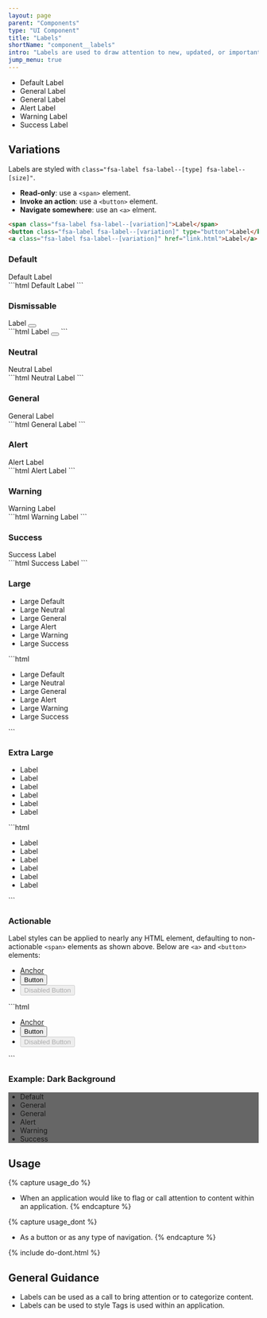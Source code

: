 ```yaml
---
layout: page
parent: "Components"
type: "UI Component"
title: "Labels"
shortName: "component__labels"
intro: "Labels are used to draw attention to new, updated, or important content within an application."
jump_menu: true
---
```


<div class="ds-preview">
  <ul class="fsa-level">
    <li><span class="fsa-label">Default Label</span></li>
    <li><span class="fsa-label fsa-label--neutral">General Label</span></li>
    <li><span class="fsa-label fsa-label--general">General Label</span></li>
    <li><span class="fsa-label fsa-label--alert">Alert Label</span></li>
    <li><span class="fsa-label fsa-label--warning">Warning Label</span></li>
    <li><span class="fsa-label fsa-label--success">Success Label</span></li>
  </ul>
</div>

## Variations

Labels are styled with `class="fsa-label fsa-label--[type] fsa-label--[size]"`.

* **Read-only**: use a `<span>` element.
* **Invoke an action**: use a `<button>` element.
* **Navigate somewhere**: use an `<a>` elment.

```html
<span class="fsa-label fsa-label--[variation]">Label</span>
<button class="fsa-label fsa-label--[variation]" type="button">Label</button>
<a class="fsa-label fsa-label--[variation]" href="link.html">Label</a>
```

### Default

<div class="ds-preview">
  <span class="fsa-label">Default Label</span>
</div>
```html
<span class="fsa-label">Default Label</span>
```

### Dismissable

<div class="ds-preview">
  <span class="fsa-label fsa-label--dismissable">
    Label
    <button class="fsa-label__remove" aria-label="Remove" title="Remove"></button>
  </span>
</div>
```html
  <span class="fsa-label fsa-label--dismissable">
    Label
    <button class="fsa-label__remove" aria-label="Remove" title="Remove"></button>
  </span>
```

### Neutral

<div class="ds-preview">
  <span class="fsa-label fsa-label--neutral">Neutral Label</span>
</div>
```html
<span class="fsa-label fsa-label--neutral">Neutral Label</span>
```

### General

<div class="ds-preview">
  <span class="fsa-label fsa-label--general">General Label</span>
</div>
```html
<span class="fsa-label fsa-label--general">General Label</span>
```

### Alert

<div class="ds-preview">
  <span class="fsa-label fsa-label--alert">Alert Label</span>
</div>
```html
<span class="fsa-label fsa-label--alert">Alert Label</span>
```

### Warning

<div class="ds-preview">
  <span class="fsa-label fsa-label--warning">Warning Label</span>
</div>
```html
<span class="fsa-label fsa-label--warning">Warning Label</span>
```

### Success

<div class="ds-preview">
  <span class="fsa-label fsa-label--success">Success Label</span>
</div>
```html
<span class="fsa-label fsa-label--success">Success Label</span>
```

### Large

<div class="ds-preview">
  <ul class="fsa-level">
    <li><span class="fsa-label fsa-label--large">Large Default</span></li>
    <li><span class="fsa-label fsa-label--neutral fsa-label--large">Large Neutral</span></li>
    <li><span class="fsa-label fsa-label--general fsa-label--large">Large General</span></li>
    <li><span class="fsa-label fsa-label--alert fsa-label--large">Large Alert</span></li>
    <li><span class="fsa-label fsa-label--warning fsa-label--large">Large Warning</span></li>
    <li><span class="fsa-label fsa-label--success fsa-label--large">Large Success</span></li>
  </ul>
</div>
```html
<ul class="fsa-level">
  <li><span class="fsa-label fsa-label--large">Large Default</span></li>
  <li><span class="fsa-label fsa-label--neutral fsa-label--large">Large Neutral</span></li>
  <li><span class="fsa-label fsa-label--general fsa-label--large">Large General</span></li>
  <li><span class="fsa-label fsa-label--alert fsa-label--large">Large Alert</span></li>
  <li><span class="fsa-label fsa-label--warning fsa-label--large">Large Warning</span></li>
  <li><span class="fsa-label fsa-label--success fsa-label--large">Large Success</span></li>
</ul>
```

### Extra Large

<div class="ds-preview">
  <ul class="fsa-level">
    <li><span class="fsa-label fsa-label--extra-large">Label</span></li>
    <li><span class="fsa-label fsa-label--neutral fsa-label--extra-large">Label</span></li>
    <li><span class="fsa-label fsa-label--general fsa-label--extra-large">Label</span></li>
    <li><span class="fsa-label fsa-label--alert fsa-label--extra-large">Label</span></li>
    <li><span class="fsa-label fsa-label--warning fsa-label--extra-large">Label</span></li>
    <li><span class="fsa-label fsa-label--success fsa-label--extra-large">Label</span></li>
  </ul>
</div>
```html
<ul class="fsa-level">
  <li><span class="fsa-label fsa-label--extra-large">Label</span></li>
  <li><span class="fsa-label fsa-label--neutral fsa-label--extra-large">Label</span></li>
  <li><span class="fsa-label fsa-label--general fsa-label--extra-large">Label</span></li>
  <li><span class="fsa-label fsa-label--alert fsa-label--extra-large">Label</span></li>
  <li><span class="fsa-label fsa-label--warning fsa-label--extra-large">Label</span></li>
  <li><span class="fsa-label fsa-label--success fsa-label--extra-large">Label</span></li>
</ul>
```

### Actionable

Label styles can be applied to nearly any HTML element, defaulting to non-actionable `<span>` elements as shown above. Below are `<a>` and `<button>` elements:

<div class="ds-preview">
  <ul class="fsa-level">
    <li><a class="fsa-label" href="link.html">Anchor</a></li>
    <li><button class="fsa-label" type="button">Button</button></li>
    <li><button class="fsa-label" type="button" disabled="disabled">Disabled Button</button></li>
  </ul>
</div>
```html
<ul class="fsa-level">
  <li><a class="fsa-label" href="link.html">Anchor</a></li>
  <li><button class="fsa-label" type="button">Button</button></li>
  <li><button class="fsa-label" type="button" disabled="disabled">Disabled Button</button></li>
</ul>
```

### Example: Dark Background

<div class="ds-preview" style="background-color: #666;">
  <ul class="fsa-level">
    <li><span class="fsa-label">Default</span></li>
    <li><span class="fsa-label fsa-label--neutral">General</span></li>
    <li><span class="fsa-label fsa-label--general">General</span></li>
    <li><span class="fsa-label fsa-label--alert">Alert</span></li>
    <li><span class="fsa-label fsa-label--warning">Warning</span></li>
    <li><span class="fsa-label fsa-label--success">Success</span></li>
  </ul>
</div>

## Usage

{% capture usage_do %}
* When an application would like to flag or call attention to content within an application.
{% endcapture %}

{% capture usage_dont %}
* As a button or as any type of navigation.
{% endcapture %}

{% include do-dont.html %}

## General Guidance

* Labels can be used as a call to bring attention or to categorize content.
* Labels can be used to style Tags is used within an application.
